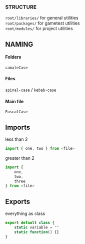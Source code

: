 ### STRUCTURE
`root/libraries/` for general utilities  
`root/packages/` for gametest utilities  
`root/modules/` for project utilities  

## NAMING
#### Folders
`camaleCase`
  
#### Files
`spinal-case` / `kebab-case`

#### Main file
`PascalCase`

## Imports
less than 2
```js
import { one, two } from <file>
```  
greater than 2
```js
import {
	one,
	two,
	three
} from <file>
```

## Exports
everything as class
```js
export default class {
	static variable = ""
	static function() {}
}
```



